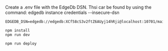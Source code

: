 Create a .env file with the EdgeDb DSN. Thsi car be found by using the command:
edgedb instance credentials --insecure-dsn
```
EDGEDB_DSN=edgedb://edgedb:XCf58cS3v2ftZ6AUyj14hRji@localhost:10701/main
```

```
npm install
npm run dev
```

```
npm run deploy
```
